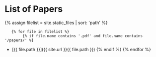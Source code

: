 # List of Papers

{% assign filelist = site.static_files | sort: 'path'  %}
    
       {% for file in filelist %}
            {% if file.name contains '.pdf' and file.name contains '/papers/' %}
 - [{{ file.path }}]({{ site.url }}{{ file.path }})
            {% endif %}
        {% endfor %}
        
        
